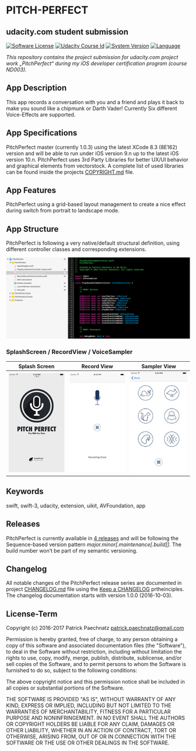 # PITCH-PERFECT
## udacity.com student submission

[![Software License](https://img.shields.io/badge/license-MIT-brightgreen.svg)](LICENSE)
[![Udacity Course Id](https://img.shields.io/badge/course-ND003-37C6EE.svg)](COURSE)
[![System Version](https://img.shields.io/badge/version-1.0.3-blue.svg)](VERSION)
[![Language](https://img.shields.io/badge/swift-3.0-orange.svg)](http://swift.org)

*This repository contains the project submission for udacity.com project work „PitchPerfect“ during my iOS developer certification program (course ND003).*

## App Description

This app records a conversation with you and a friend and plays it back to make you sound like a chipmunk or Darth Vader! Currently Six different Voice-Effects are supported.

## App Specifications

PitchPerfect master (currently 1.0.3) using the latest XCode 8.3 (8E162) version and will be able to run under iOS version 9.n up to the latest iOS version 10.n. PitchPerfect uses 3rd Party Libraries for better UX/UI behavior and graphical elements from vectorstock. A complete list of used libraries can be found inside the projects [COPYRIGHT.md](COPYRIGHT.md) file.

## App Features

PitchPerfect using a grid-based layout management to create a nice effect during switch from portrait to landscape mode.

## App Structure

PitchPerfect is following a very native/default structural definition, using different controller classes and corresponding extensions.

![xcode project structure](github/media/PP_structure_v1.png) 

### SplashScreen / RecordView / VoiceSampler

Splash Screen             |  Record View               |  Sampler View
:-------------------------:|:-------------------------:|:-------------------------:
![splash screen](github/media/PP_launchScreen_v1.png)  |  ![record view](github/media/PP_audioRecord_v1.png) |  ![sampler view](github/media/PP_voiceSelect_v1.png)

## Keywords
swift, swift-3, udacity, extension, uikit, AVFoundation, app

## Releases

PitchPerfect is currently available in [4 releases](https://github.com/paterik/udacity-ios-pitch-perfect/releases) and will be following the Sequence-based version pattern _major.minor[.maintenance[.build]]_. The build number won’t be part of my semantic versioning. 

## Changelog

All notable changes of the PitchPerfect release series are documented in project [CHANGELOG.md](CHANGELOG.md) file using the [Keep a CHANGELOG](http://keepachangelog.com/) prtheinciples. The changelog documentation starts with version 1.0.0 (2016-10-03).

## License-Term

Copyright (c) 2016-2017 Patrick Paechnatz <patrick.paechnatz@gmail.com>
                                                                           
Permission is hereby granted,  free of charge,  to any  person obtaining a copy of this software and associated documentation files (the "Software"), to deal in the Software without restriction,  including without limitation the rights to use,  copy, modify, merge, publish,  distribute, sublicense, and/or sell copies  of the  Software,  and to permit  persons to whom  the Software is furnished to do so, subject to the following conditions:       
                                                                           
The above copyright notice and this permission notice shall be included in all copies or substantial portions of the Software.
                                                                           
THE SOFTWARE IS PROVIDED "AS IS", WITHOUT WARRANTY OF ANY KIND, EXPRESS OR IMPLIED, INCLUDING  BUT NOT  LIMITED TO THE WARRANTIES OF MERCHANTABILITY, FITNESS FOR A PARTICULAR  PURPOSE AND  NONINFRINGEMENT.  IN NO EVENT SHALL THE AUTHORS OR COPYRIGHT HOLDERS BE LIABLE FOR ANY CLAIM, DAMAGES OR OTHER LIABILITY,  WHETHER IN AN ACTION OF CONTRACT,  TORT OR OTHERWISE,  ARISING FROM,  OUT OF  OR IN CONNECTION  WITH THE  SOFTWARE  OR THE  USE OR  OTHER DEALINGS IN THE SOFTWARE.